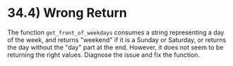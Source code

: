 # 34.4) Wrong Return

The function `get_front_of_weekdays` consumes a string representing a day of the
week, and returns "weekend" if it is a Sunday or Saturday, or returns the day
without the "day" part at the end. However, it does not seem to be returning the
right values. Diagnose the issue and fix the function.
